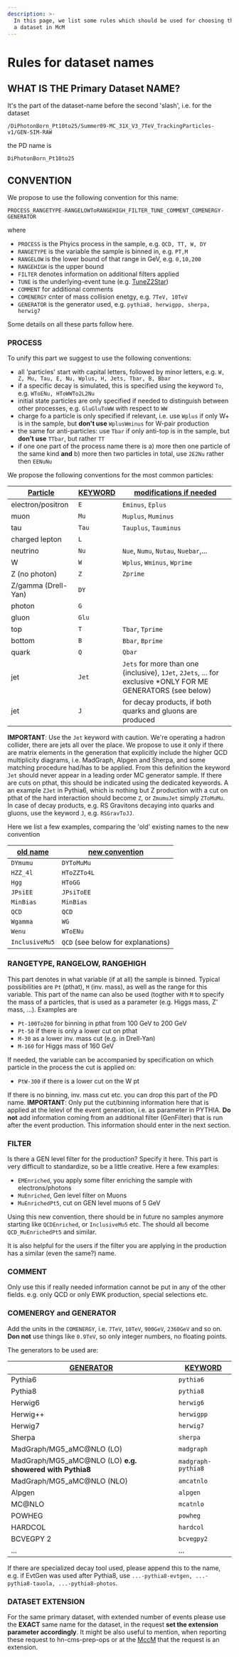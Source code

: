 ```yaml
---
description: >-
  In this page, we list some rules which should be used for choosing the name of
  a dataset in McM
---
```


# Rules for dataset names

## WHAT IS THE Primary Dataset NAME?&#x20;

It's the part of the dataset-name before the second 'slash', i.e. for the dataset

```
/DiPhotonBorn_Pt10to25/Summer09-MC_31X_V3_7TeV_TrackingParticles-v1/GEN-SIM-RAW
```

the PD name is

```
DiPhotonBorn_Pt10to25
```

## CONVENTION&#x20;

We propose to use the following convention for this name:

```
PROCESS_RANGETYPE-RANGELOWToRANGEHIGH_FILTER_TUNE_COMMENT_COMENERGY-GENERATOR
```

where&#x20;

* `PROCESS` is the Phyics process in the sample, e.g. `QCD, TT, W, DY`
* `RANGETYPE` is the variable the sample is binned in, e.g. `PT,M`
* `RANGELOW` is the lower bound of that range in GeV, e.g. `0,10,200`
* `RANGEHIGH` is the upper bound
* `FILTER` denotes information on additional filters applied
* `TUNE` is the underlying-event tune (e.g. [TuneZ2Star](https://twiki.cern.ch/twiki/bin/edit/CMS/TuneZ2Star?topicparent=CMS.ProductionDataSetNames;nowysiwyg=1))
* `COMMENT` for additional comments
* `COMENERGY` cnter of mass collision enetgy, e.g. `7TeV, 10TeV`
* `GENERATOR` is the generator used, e.g. `pythia8, herwigpp, sherpa, herwig7`

Some details on all these parts follow here.

### PROCESS&#x20;

To unify this part we suggest to use the following conventions:&#x20;

* all 'particles' start with capital letters, followed by minor letters, e.g. `W, Z, Mu, Tau, E, Nu, Wplus, H, Jets, Tbar, B, Bbar`
* if a specific decay is simulated, this is specified using the keyword `To`, e.g. `WToENu, HToWWTo2L2Nu`
* initial state particles are only specified if needed to distinguish between other processes, e.g. `GluGluToWW` with respect to `WW`
* charge fo a particle is only specified if relevant, i.e. use `Wplus` if only W+ is in the sample, but **don't use** `WplusWminus` for W-pair production
* the same for anti-particles: use `Tbar` if only anti-top is in the sample, but **don't use** `TTbar`, but rather `TT`
* if one one part of the process name there is a) more then one particle of the same kind **and** b) more then two particles in total, use `2E2Nu` rather then `EENuNu`

We propose the following conventions for the most common particles:

| [Particle](https://twiki.cern.ch/twiki/bin/viewauth/CMS/ProductionDataSetNames?sortcol=0;table=1;up=0#sorted\_table) | [KEYWORD](https://twiki.cern.ch/twiki/bin/viewauth/CMS/ProductionDataSetNames?sortcol=1;table=1;up=0#sorted\_table) | [modifications if needed](https://twiki.cern.ch/twiki/bin/viewauth/CMS/ProductionDataSetNames?sortcol=2;table=1;up=0#sorted\_table) |
| -------------------------------------------------------------------------------------------------------------------- | ------------------------------------------------------------------------------------------------------------------- | ----------------------------------------------------------------------------------------------------------------------------------- |
| electron/positron                                                                                                    | `E`                                                                                                                 | `Eminus`, `Eplus`                                                                                                                   |
| muon                                                                                                                 | `Mu`                                                                                                                | `Muplus`, `Muminus`                                                                                                                 |
| tau                                                                                                                  | `Tau`                                                                                                               | `Tauplus`, `Tauminus`                                                                                                               |
| charged lepton                                                                                                       | `L`                                                                                                                 |                                                                                                                                     |
| neutrino                                                                                                             | `Nu`                                                                                                                | `Nue`, `Numu`, `Nutau`, `Nuebar`,...                                                                                                |
| W                                                                                                                    | `W`                                                                                                                 | `Wplus`, `Wminus`, `Wprime`                                                                                                         |
| Z (no photon)                                                                                                        | `Z`                                                                                                                 | `Zprime`                                                                                                                            |
| Z/gamma (Drell-Yan)                                                                                                  | `DY`                                                                                                                |                                                                                                                                     |
| photon                                                                                                               | `G`                                                                                                                 |                                                                                                                                     |
| gluon                                                                                                                | `Glu`                                                                                                               |                                                                                                                                     |
| top                                                                                                                  | `T`                                                                                                                 | `Tbar`, `Tprime`                                                                                                                    |
| bottom                                                                                                               | `B`                                                                                                                 | `Bbar`, `Bprime`                                                                                                                    |
| quark                                                                                                                | `Q`                                                                                                                 | `Qbar`                                                                                                                              |
| jet                                                                                                                  | `Jet`                                                                                                               | `Jets` for more than one (inclusive), `1Jet`, `2Jets`, ... for exclusive \*ONLY FOR ME GENERATORS (see below)                       |
| jet                                                                                                                  | `J`                                                                                                                 | for decay products, if both quarks and gluons are produced                                                                          |

**IMPORTANT**: Use the `Jet` keyword with caution. We're operating a hadron collider, there are jets all over the place. We propose to use it only if there are matrix elements in the generation that explicitly include the higher QCD multiplicity diagrams, i.e. MadGraph, Alpgen and Sherpa, and some matching procedure had/has to be applied. From this definition the keyword `Jet` should never appear in a leading order MC generator sample. If there are cuts on pthat, this should be indicated using the dedicated keywords. A an example `ZJet` in Pythia6, which is nothing but Z production with a cut on pthat of the hard interaction should become `Z`, or `ZmumuJet` simply `ZToMuMu`. In case of decay products, e.g. RS Gravitons decaying into quarks and gluons, use the keyword `J`, e.g. `RSGravToJJ`.

Here we list a few examples, comparing the 'old' existing names to the new convention

| [old name](https://twiki.cern.ch/twiki/bin/viewauth/CMS/ProductionDataSetNames?sortcol=0;table=2;up=0#sorted\_table) | [new convention](https://twiki.cern.ch/twiki/bin/viewauth/CMS/ProductionDataSetNames?sortcol=1;table=2;up=0#sorted\_table) |
| -------------------------------------------------------------------------------------------------------------------- | -------------------------------------------------------------------------------------------------------------------------- |
| `DYmumu`                                                                                                             | `DYToMuMu`                                                                                                                 |
| `HZZ_4l`                                                                                                             | `HToZZTo4L`                                                                                                                |
| `Hgg`                                                                                                                | `HToGG`                                                                                                                    |
| `JPsiEE`                                                                                                             | `JPsiToEE`                                                                                                                 |
| `MinBias`                                                                                                            | `MinBias`                                                                                                                  |
| `QCD`                                                                                                                | `QCD`                                                                                                                      |
| `Wgamma`                                                                                                             | `WG`                                                                                                                       |
| `Wenu`                                                                                                               | `WToENu`                                                                                                                   |
| `InclusiveMu5`                                                                                                       | `QCD` (see below for explanations)                                                                                         |

### RANGETYPE, RANGELOW, RANGEHIGH&#x20;

This part denotes in what variable (if at all) the sample is binned. Typical possibilities are `Pt` (pthat), `M` (inv. mass), as well as the range for this variable. This part of the name can also be used (togther with `M` to specify the mass of a particles, that is used as a parameter (e.g. Higgs mass, Z' mass, ...). Examples are&#x20;

* `Pt-100To200` for binning in pthat from 100 GeV to 200 GeV
* `Pt-50` if there is only a lower cut on pthat
* `M-30` as a lower inv. mass cut (e.g. in Drell-Yan)
* `M-160` for Higgs mass of 160 GeV

If needed, the variable can be accompanied by specification on which particle in the process the cut is applied on:&#x20;

* `PtW-300` if there is a lower cut on the W pt

If there is no binning, inv. mass cut etc. you can drop this part of the PD name. **IMPORTANT**: Only put the cut/binning information here that is applied at the lelevl of the event generation, i.e. as parameter in PYTHIA. **Do not** add information coming from an additional filter (GenFilter) that is run after the event production. This information should enter in the next section.

### FILTER&#x20;

Is there a GEN level filter for the production? Specify it here. This part is very difficult to standardize, so be a little creative. Here a few examples:&#x20;

* `EMEnriched`, you apply some filter enriching the sample with electrons/photons
* `MuEnriched`, Gen level filter on Muons
* `MuEnrichedPt5`, cut on GEN level muons of 5 GeV

Using this new convention, there should be in future no samples anymore starting like `QCDEnriched`, or `InclusiveMu5` etc. The should all become `QCD_MuEnrichedPt5` and similar.

It is also helpful for the users if the filter you are applying in the production has a similar (even the same?) name.

### COMMENT&#x20;

Only use this if really needed information cannot be put in any of the other fields. e.g. only QCD or only EWK production, special selections etc.

### COMENERGY and GENERATOR&#x20;

Add the units in the `COMENERGY`, i.e. `7TeV`, `10TeV`, `900GeV`, `2360GeV` and so on. **Don not** use things like `0.9TeV`, so only integer numbers, no floating points.

The generators to be used are:

| [GENERATOR](https://twiki.cern.ch/twiki/bin/viewauth/CMS/ProductionDataSetNames?sortcol=0;table=3;up=0#sorted\_table) | [KEYWORD](https://twiki.cern.ch/twiki/bin/viewauth/CMS/ProductionDataSetNames?sortcol=1;table=3;up=0#sorted\_table) |
| --------------------------------------------------------------------------------------------------------------------- | ------------------------------------------------------------------------------------------------------------------- |
| Pythia6                                                                                                               | `pythia6`                                                                                                           |
| Pythia8                                                                                                               | `pythia8`                                                                                                           |
| Herwig6                                                                                                               | `herwig6`                                                                                                           |
| Herwig++                                                                                                              | `herwigpp`                                                                                                          |
| Herwig7                                                                                                               | `herwig7`                                                                                                           |
| Sherpa                                                                                                                | `sherpa`                                                                                                            |
| MadGraph/MG5\_aMC@NLO (LO)                                                                                            | `madgraph`                                                                                                          |
| MadGraph/MG5\_aMC@NLO (LO) **e.g. showered with Pythia8**                                                             | `madgraph-pythia8`                                                                                                  |
| MadGraph/MG5\_aMC@NLO (NLO)                                                                                           | `amcatnlo`                                                                                                          |
| Alpgen                                                                                                                | `alpgen`                                                                                                            |
| MC@NLO                                                                                                                | `mcatnlo`                                                                                                           |
| POWHEG                                                                                                                | `powheg`                                                                                                            |
| HARDCOL                                                                                                               | `hardcol`                                                                                                           |
| BCVEGPY 2                                                                                                             | `bcvegpy2`                                                                                                          |
| ...                                                                                                                   | ...                                                                                                                 |

If there are specialized decay tool used, please append this to the name, e.g. if EvtGen was used after Pythia8, use `...-pythia8-evtgen, ...-pythia8-tauola, ...-pythia8-photos`.

### DATASET EXTENSION&#x20;

For the same primary dataset, with extended number of events please use the **EXACT** same name for the dataset, in the request **set the extension parameter accordingly**. It might be also useful to mention, when reporting these request to hn-cms-prep-ops or at the [MccM](https://twiki.cern.ch/twiki/bin/view/CMS/MccM) that the request is an extension.
